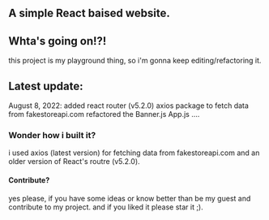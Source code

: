 ## A simple React baised website.

## Whta's going on!?!
this project is my playground thing, so i'm gonna keep editing/refactoring it.

## Latest update:
August 8, 2022:
  added react router (v5.2.0) 
  axios package to fetch data from fakestoreapi.com
  refactored the Banner.js App.js ....
  

### Wonder how i built it?
i used axios (latest version) for fetching data from fakestoreapi.com and an older version of React's routre (v5.2.0).

#### Contribute?
yes please, if you have some ideas or know better than be my guest and contribute to my project.
and if you liked it please star it ;).

